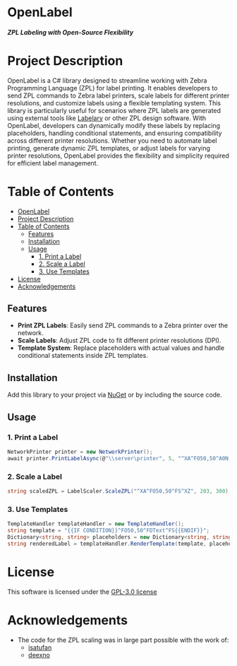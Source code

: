 # OpenLabel
##### ZPL Labeling with Open-Source Flexibility

# Project Description

OpenLabel is a C# library designed to streamline working with Zebra Programming Language (ZPL) for label printing. It enables developers to send ZPL commands to Zebra label printers, scale labels for different printer resolutions, and customize labels using a flexible templating system.
This library is particularly useful for scenarios where ZPL labels are generated using external tools like [Labelary](https://labelary.com) or other ZPL design software. With OpenLabel, developers can dynamically modify these labels by replacing placeholders, handling conditional statements, and ensuring compatibility across different printer resolutions.
Whether you need to automate label printing, generate dynamic ZPL templates, or adjust labels for varying printer resolutions, OpenLabel provides the flexibility and simplicity required for efficient label management.

# Table of Contents

- [OpenLabel](#openlabel)
- [Project Description](#project-description)
- [Table of Contents](#table-of-contents)
  - [Features](#features)
  - [Installation](#installation)
  - [Usage](#usage)
    - [1. Print a Label](#1-print-a-label)
    - [2. Scale a Label](#2-scale-a-label)
    - [3. Use Templates](#3-use-templates)
- [License](#license)
- [Acknowledgements](#acknowledgements)

## Features
- **Print ZPL Labels**: Easily send ZPL commands to a Zebra printer over the network.
- **Scale Labels**: Adjust ZPL code to fit different printer resolutions (DPI).
- **Template System**: Replace placeholders with actual values and handle conditional statements inside ZPL templates.

## Installation

Add this library to your project via [NuGet](https://www.nuget.org/packages/OpenLabel/) or by including the source code.

## Usage

### 1. Print a Label
```csharp
NetworkPrinter printer = new NetworkPrinter();
await printer.PrintLabelAsync(@"\\server\printer", 5, "^XA^FO50,50^A0N,50,50^FDHello, World!^FS^XZ");
```

### 2. Scale a Label
```csharp
string scaledZPL = LabelScaler.ScaleZPL("^XA^FO50,50^FS^XZ", 203, 300);
```

### 3. Use Templates
```csharp
TemplateHandler templateHandler = new TemplateHandler();
string template = "{{IF CONDITION}}^FO50,50^FDText^FS{{ENDIF}}";
Dictionary<string, string> placeholders = new Dictionary<string, string> { { "CONDITION", "1" } };
string renderedLabel = templateHandler.RenderTemplate(template, placeholders);
```

# License

This software is licensed under the [GPL-3.0 license](LICENSE)

# Acknowledgements

- The code for the ZPL scaling was in large part possible with the work of:
  -  [isatufan](https://gist.github.com/isatufan/e22dc07ac7968fcb8e9a6046fa15f57a)
  -  [deexno](https://github.com/deexno/Zebra-ZPL-rescaler)